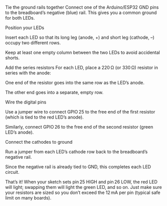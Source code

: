 Tie the ground rails together
Connect one of the Arduino/ESP32 GND pins to the breadboard’s negative (blue) rail. This gives you a common ground for both LEDs.

Position your LEDs

Insert each LED so that its long leg (anode, +) and short leg (cathode, –) occupy two different rows.

Keep at least one empty column between the two LEDs to avoid accidental shorts.

Add the series resistors
For each LED, place a 220 Ω (or 330 Ω) resistor in series with the anode:

One end of the resistor goes into the same row as the LED’s anode.

The other end goes into a separate, empty row.

Wire the digital pins

Use a jumper wire to connect GPIO 25 to the free end of the first resistor (which is tied to the red LED’s anode).

Similarly, connect GPIO 26 to the free end of the second resistor (green LED’s anode).

Connect the cathodes to ground

Run a jumper from each LED’s cathode row back to the breadboard’s negative rail.

Since the negative rail is already tied to GND, this completes each LED circuit.

That’s it! When your sketch sets pin 25 HIGH and pin 26 LOW, the red LED will light; swapping them will light the green LED, and so on. Just make sure your resistors are sized so you don’t exceed the 12 mA per pin (typical safe limit on many boards).
